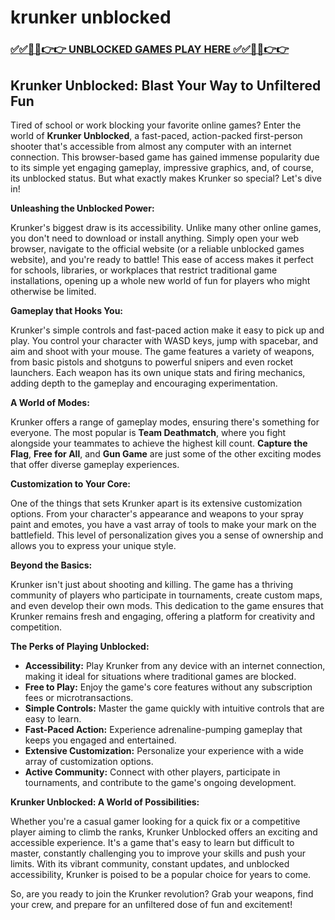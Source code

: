 # krunker unblocked

### [✅✅🔴🔴👉👉 UNBLOCKED GAMES PLAY HERE ✅✅🔴🔴👉👉](https://topstoryindia.com)

## Krunker Unblocked: Blast Your Way to Unfiltered Fun

Tired of school or work blocking your favorite online games? Enter the world of **Krunker Unblocked**, a fast-paced, action-packed first-person shooter that's accessible from almost any computer with an internet connection. This browser-based game has gained immense popularity due to its simple yet engaging gameplay, impressive graphics, and, of course, its unblocked status. But what exactly makes Krunker so special? Let's dive in!

**Unleashing the Unblocked Power:**

Krunker's biggest draw is its accessibility. Unlike many other online games, you don't need to download or install anything. Simply open your web browser, navigate to the official website (or a reliable unblocked games website), and you're ready to battle! This ease of access makes it perfect for schools, libraries, or workplaces that restrict traditional game installations, opening up a whole new world of fun for players who might otherwise be limited.

**Gameplay that Hooks You:**

Krunker's simple controls and fast-paced action make it easy to pick up and play. You control your character with WASD keys, jump with spacebar, and aim and shoot with your mouse. The game features a variety of weapons, from basic pistols and shotguns to powerful snipers and even rocket launchers. Each weapon has its own unique stats and firing mechanics, adding depth to the gameplay and encouraging experimentation.

**A World of Modes:**

Krunker offers a range of gameplay modes, ensuring there's something for everyone. The most popular is **Team Deathmatch**, where you fight alongside your teammates to achieve the highest kill count. **Capture the Flag**, **Free for All**, and **Gun Game** are just some of the other exciting modes that offer diverse gameplay experiences.

**Customization to Your Core:**

One of the things that sets Krunker apart is its extensive customization options. From your character's appearance and weapons to your spray paint and emotes, you have a vast array of tools to make your mark on the battlefield. This level of personalization gives you a sense of ownership and allows you to express your unique style.

**Beyond the Basics:**

Krunker isn't just about shooting and killing. The game has a thriving community of players who participate in tournaments, create custom maps, and even develop their own mods. This dedication to the game ensures that Krunker remains fresh and engaging, offering a platform for creativity and competition.

**The Perks of Playing Unblocked:**

* **Accessibility:** Play Krunker from any device with an internet connection, making it ideal for situations where traditional games are blocked.
* **Free to Play:** Enjoy the game's core features without any subscription fees or microtransactions.
* **Simple Controls:** Master the game quickly with intuitive controls that are easy to learn.
* **Fast-Paced Action:** Experience adrenaline-pumping gameplay that keeps you engaged and entertained.
* **Extensive Customization:**  Personalize your experience with a wide array of customization options.
* **Active Community:** Connect with other players, participate in tournaments, and contribute to the game's ongoing development.

**Krunker Unblocked: A World of Possibilities:**

Whether you're a casual gamer looking for a quick fix or a competitive player aiming to climb the ranks, Krunker Unblocked offers an exciting and accessible experience. It's a game that's easy to learn but difficult to master, constantly challenging you to improve your skills and push your limits. With its vibrant community, constant updates, and unblocked accessibility, Krunker is poised to be a popular choice for years to come. 

So, are you ready to join the Krunker revolution? Grab your weapons, find your crew, and prepare for an unfiltered dose of fun and excitement!